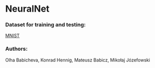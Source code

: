 # NeuralNet

### Dataset for training and testing:
[MNIST](https://pjreddie.com/projects/mnist-in-csv/)
### Authors:
Olha Babicheva, Konrad Hennig, Mateusz Babicz, Mikołaj Józefowski

